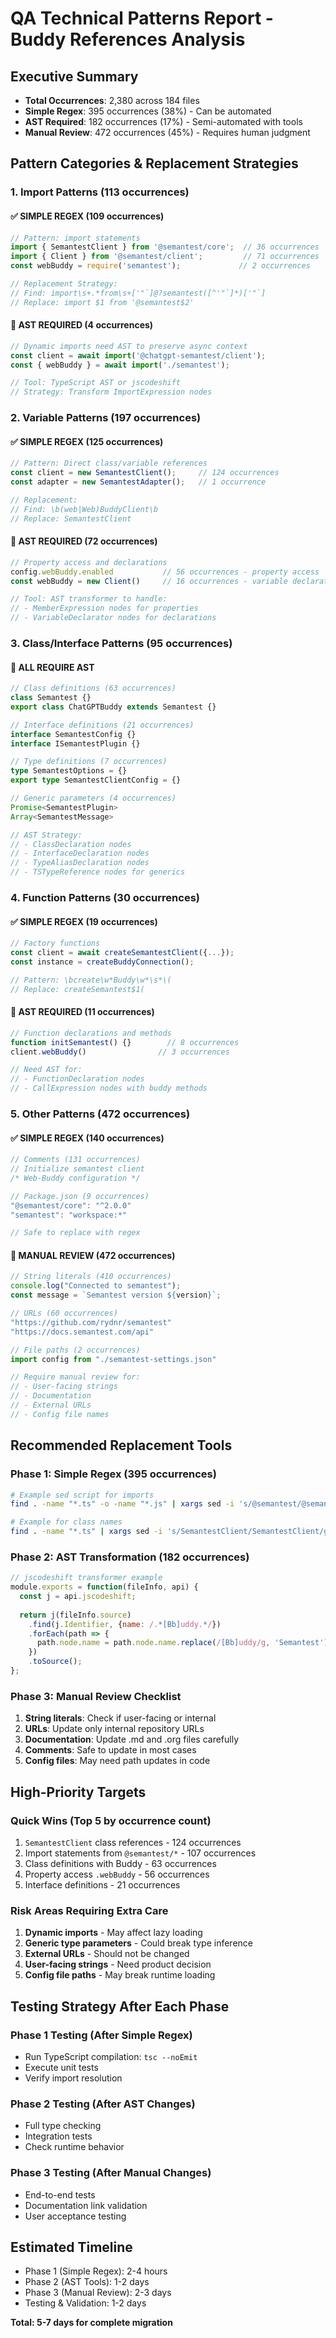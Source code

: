 # QA Technical Patterns Report - Buddy References Analysis

## Executive Summary
- **Total Occurrences**: 2,380 across 184 files
- **Simple Regex**: 395 occurrences (38%) - Can be automated
- **AST Required**: 182 occurrences (17%) - Semi-automated with tools
- **Manual Review**: 472 occurrences (45%) - Requires human judgment

## Pattern Categories & Replacement Strategies

### 1. Import Patterns (113 occurrences)

#### ✅ SIMPLE REGEX (109 occurrences)
```javascript
// Pattern: import statements
import { SemantestClient } from '@semantest/core';  // 36 occurrences
import { Client } from '@semantest/client';         // 71 occurrences
const webBuddy = require('semantest');             // 2 occurrences

// Replacement Strategy:
// Find: import\s+.*from\s+['"`]@?semantest([^'"`]*)['"`]
// Replace: import $1 from '@semantest$2'
```

#### 🌳 AST REQUIRED (4 occurrences)
```javascript
// Dynamic imports need AST to preserve async context
const client = await import('@chatgpt-semantest/client');
const { webBuddy } = await import('./semantest');

// Tool: TypeScript AST or jscodeshift
// Strategy: Transform ImportExpression nodes
```

### 2. Variable Patterns (197 occurrences)

#### ✅ SIMPLE REGEX (125 occurrences)
```javascript
// Pattern: Direct class/variable references
const client = new SemantestClient();     // 124 occurrences
const adapter = new SemantestAdapter();   // 1 occurrence

// Replacement:
// Find: \b(web|Web)BuddyClient\b
// Replace: SemantestClient
```

#### 🌳 AST REQUIRED (72 occurrences)
```javascript
// Property access and declarations
config.webBuddy.enabled           // 56 occurrences - property access
const webBuddy = new Client()     // 16 occurrences - variable declarations

// Tool: AST transformer to handle:
// - MemberExpression nodes for properties
// - VariableDeclarator nodes for declarations
```

### 3. Class/Interface Patterns (95 occurrences)

#### 🌳 ALL REQUIRE AST
```typescript
// Class definitions (63 occurrences)
class Semantest {}
export class ChatGPTBuddy extends Semantest {}

// Interface definitions (21 occurrences)
interface SemantestConfig {}
interface ISemantestPlugin {}

// Type definitions (7 occurrences)
type SemantestOptions = {}
export type SemantestClientConfig = {}

// Generic parameters (4 occurrences)
Promise<SemantestPlugin>
Array<SemantestMessage>

// AST Strategy:
// - ClassDeclaration nodes
// - InterfaceDeclaration nodes  
// - TypeAliasDeclaration nodes
// - TSTypeReference nodes for generics
```

### 4. Function Patterns (30 occurrences)

#### ✅ SIMPLE REGEX (19 occurrences)
```javascript
// Factory functions
const client = await createSemantestClient({...});
const instance = createBuddyConnection();

// Pattern: \bcreate\w*Buddy\w*\s*\(
// Replace: createSemantest$1(
```

#### 🌳 AST REQUIRED (11 occurrences)
```javascript
// Function declarations and methods
function initSemantest() {}        // 8 occurrences
client.webBuddy()                // 3 occurrences

// Need AST for:
// - FunctionDeclaration nodes
// - CallExpression nodes with buddy methods
```

### 5. Other Patterns (472 occurrences)

#### ✅ SIMPLE REGEX (140 occurrences)
```javascript
// Comments (131 occurrences)
// Initialize semantest client
/* Web-Buddy configuration */

// Package.json (9 occurrences)
"@semantest/core": "^2.0.0"
"semantest": "workspace:*"

// Safe to replace with regex
```

#### 🤚 MANUAL REVIEW (472 occurrences)
```javascript
// String literals (410 occurrences)
console.log("Connected to semantest");
const message = `Semantest version ${version}`;

// URLs (60 occurrences)  
"https://github.com/rydnr/semantest"
"https://docs.semantest.com/api"

// File paths (2 occurrences)
import config from "./semantest-settings.json"

// Require manual review for:
// - User-facing strings
// - Documentation
// - External URLs
// - Config file names
```

## Recommended Replacement Tools

### Phase 1: Simple Regex (395 occurrences)
```bash
# Example sed script for imports
find . -name "*.ts" -o -name "*.js" | xargs sed -i 's/@semantest/@semantest/g'

# Example for class names
find . -name "*.ts" | xargs sed -i 's/SemantestClient/SemantestClient/g'
```

### Phase 2: AST Transformation (182 occurrences)
```javascript
// jscodeshift transformer example
module.exports = function(fileInfo, api) {
  const j = api.jscodeshift;
  
  return j(fileInfo.source)
    .find(j.Identifier, {name: /.*[Bb]uddy.*/})
    .forEach(path => {
      path.node.name = path.node.name.replace(/[Bb]uddy/g, 'Semantest');
    })
    .toSource();
};
```

### Phase 3: Manual Review Checklist
1. **String literals**: Check if user-facing or internal
2. **URLs**: Update only internal repository URLs
3. **Documentation**: Update .md and .org files carefully
4. **Comments**: Safe to update in most cases
5. **Config files**: May need path updates in code

## High-Priority Targets

### Quick Wins (Top 5 by occurrence count)
1. `SemantestClient` class references - 124 occurrences
2. Import statements from `@semantest/*` - 107 occurrences  
3. Class definitions with Buddy - 63 occurrences
4. Property access `.webBuddy` - 56 occurrences
5. Interface definitions - 21 occurrences

### Risk Areas Requiring Extra Care
1. **Dynamic imports** - May affect lazy loading
2. **Generic type parameters** - Could break type inference
3. **External URLs** - Should not be changed
4. **User-facing strings** - Need product decision
5. **Config file paths** - May break runtime loading

## Testing Strategy After Each Phase

### Phase 1 Testing (After Simple Regex)
- Run TypeScript compilation: `tsc --noEmit`
- Execute unit tests
- Verify import resolution

### Phase 2 Testing (After AST Changes)  
- Full type checking
- Integration tests
- Check runtime behavior

### Phase 3 Testing (After Manual Changes)
- End-to-end tests
- Documentation link validation
- User acceptance testing

## Estimated Timeline
- Phase 1 (Simple Regex): 2-4 hours
- Phase 2 (AST Tools): 1-2 days  
- Phase 3 (Manual Review): 2-3 days
- Testing & Validation: 1-2 days

**Total: 5-7 days for complete migration**